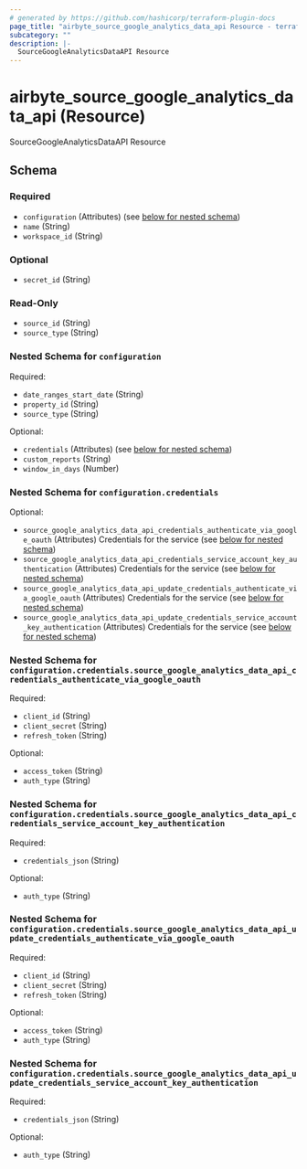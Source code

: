 ```yaml
---
# generated by https://github.com/hashicorp/terraform-plugin-docs
page_title: "airbyte_source_google_analytics_data_api Resource - terraform-provider-airbyte"
subcategory: ""
description: |-
  SourceGoogleAnalyticsDataAPI Resource
---
```


# airbyte_source_google_analytics_data_api (Resource)

SourceGoogleAnalyticsDataAPI Resource



<!-- schema generated by tfplugindocs -->
## Schema

### Required

- `configuration` (Attributes) (see [below for nested schema](#nestedatt--configuration))
- `name` (String)
- `workspace_id` (String)

### Optional

- `secret_id` (String)

### Read-Only

- `source_id` (String)
- `source_type` (String)

<a id="nestedatt--configuration"></a>
### Nested Schema for `configuration`

Required:

- `date_ranges_start_date` (String)
- `property_id` (String)
- `source_type` (String)

Optional:

- `credentials` (Attributes) (see [below for nested schema](#nestedatt--configuration--credentials))
- `custom_reports` (String)
- `window_in_days` (Number)

<a id="nestedatt--configuration--credentials"></a>
### Nested Schema for `configuration.credentials`

Optional:

- `source_google_analytics_data_api_credentials_authenticate_via_google_oauth` (Attributes) Credentials for the service (see [below for nested schema](#nestedatt--configuration--credentials--source_google_analytics_data_api_credentials_authenticate_via_google_oauth))
- `source_google_analytics_data_api_credentials_service_account_key_authentication` (Attributes) Credentials for the service (see [below for nested schema](#nestedatt--configuration--credentials--source_google_analytics_data_api_credentials_service_account_key_authentication))
- `source_google_analytics_data_api_update_credentials_authenticate_via_google_oauth` (Attributes) Credentials for the service (see [below for nested schema](#nestedatt--configuration--credentials--source_google_analytics_data_api_update_credentials_authenticate_via_google_oauth))
- `source_google_analytics_data_api_update_credentials_service_account_key_authentication` (Attributes) Credentials for the service (see [below for nested schema](#nestedatt--configuration--credentials--source_google_analytics_data_api_update_credentials_service_account_key_authentication))

<a id="nestedatt--configuration--credentials--source_google_analytics_data_api_credentials_authenticate_via_google_oauth"></a>
### Nested Schema for `configuration.credentials.source_google_analytics_data_api_credentials_authenticate_via_google_oauth`

Required:

- `client_id` (String)
- `client_secret` (String)
- `refresh_token` (String)

Optional:

- `access_token` (String)
- `auth_type` (String)


<a id="nestedatt--configuration--credentials--source_google_analytics_data_api_credentials_service_account_key_authentication"></a>
### Nested Schema for `configuration.credentials.source_google_analytics_data_api_credentials_service_account_key_authentication`

Required:

- `credentials_json` (String)

Optional:

- `auth_type` (String)


<a id="nestedatt--configuration--credentials--source_google_analytics_data_api_update_credentials_authenticate_via_google_oauth"></a>
### Nested Schema for `configuration.credentials.source_google_analytics_data_api_update_credentials_authenticate_via_google_oauth`

Required:

- `client_id` (String)
- `client_secret` (String)
- `refresh_token` (String)

Optional:

- `access_token` (String)
- `auth_type` (String)


<a id="nestedatt--configuration--credentials--source_google_analytics_data_api_update_credentials_service_account_key_authentication"></a>
### Nested Schema for `configuration.credentials.source_google_analytics_data_api_update_credentials_service_account_key_authentication`

Required:

- `credentials_json` (String)

Optional:

- `auth_type` (String)


